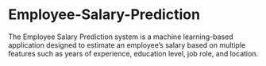 # Employee-Salary-Prediction
The Employee Salary Prediction system is a machine learning-based application designed to estimate an employee’s salary based on multiple features such as years of experience, education level, job role, and location.
